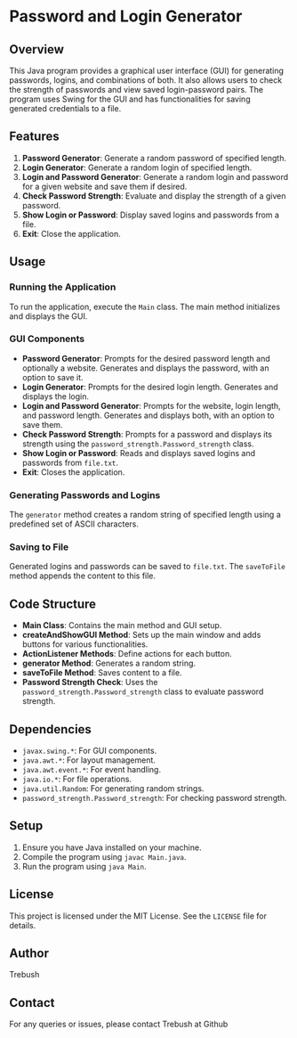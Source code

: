 # Password and Login Generator

## Overview

This Java program provides a graphical user interface (GUI) for generating passwords, logins, and combinations of both. It also allows users to check the strength of passwords and view saved login-password pairs. The program uses Swing for the GUI and has functionalities for saving generated credentials to a file.

## Features

1. **Password Generator**: Generate a random password of specified length.
2. **Login Generator**: Generate a random login of specified length.
3. **Login and Password Generator**: Generate a random login and password for a given website and save them if desired.
4. **Check Password Strength**: Evaluate and display the strength of a given password.
5. **Show Login or Password**: Display saved logins and passwords from a file.
6. **Exit**: Close the application.

## Usage

### Running the Application

To run the application, execute the `Main` class. The main method initializes and displays the GUI.

### GUI Components

- **Password Generator**: Prompts for the desired password length and optionally a website. Generates and displays the password, with an option to save it.
- **Login Generator**: Prompts for the desired login length. Generates and displays the login.
- **Login and Password Generator**: Prompts for the website, login length, and password length. Generates and displays both, with an option to save them.
- **Check Password Strength**: Prompts for a password and displays its strength using the `password_strength.Password_strength` class.
- **Show Login or Password**: Reads and displays saved logins and passwords from `file.txt`.
- **Exit**: Closes the application.

### Generating Passwords and Logins

The `generator` method creates a random string of specified length using a predefined set of ASCII characters.

### Saving to File

Generated logins and passwords can be saved to `file.txt`. The `saveToFile` method appends the content to this file.

## Code Structure

- **Main Class**: Contains the main method and GUI setup.
- **createAndShowGUI Method**: Sets up the main window and adds buttons for various functionalities.
- **ActionListener Methods**: Define actions for each button.
- **generator Method**: Generates a random string.
- **saveToFile Method**: Saves content to a file.
- **Password Strength Check**: Uses the `password_strength.Password_strength` class to evaluate password strength.

## Dependencies

- `javax.swing.*`: For GUI components.
- `java.awt.*`: For layout management.
- `java.awt.event.*`: For event handling.
- `java.io.*`: For file operations.
- `java.util.Random`: For generating random strings.
- `password_strength.Password_strength`: For checking password strength.

## Setup

1. Ensure you have Java installed on your machine.
2. Compile the program using `javac Main.java`.
3. Run the program using `java Main`.

## License

This project is licensed under the MIT License. See the `LICENSE` file for details.

## Author

Trebush

## Contact

For any queries or issues, please contact Trebush at Github
